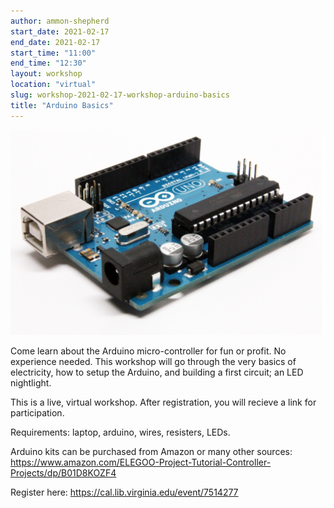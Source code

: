 ```yaml
---
author: ammon-shepherd
start_date: 2021-02-17
end_date: 2021-02-17
start_time: "11:00"
end_time: "12:30"
layout: workshop
location: "virtual"
slug: workshop-2021-02-17-workshop-arduino-basics
title: "Arduino Basics"
---
```


![Arduino Basics](/assets/post-media/workshops/arduino.png)

Come learn about the Arduino micro-controller for fun or profit. No experience needed. This workshop will go through the very basics of electricity, how to setup the Arduino, and building a first circuit; an LED nightlight. 

This is a live, virtual workshop. After registration, you will recieve a link for participation. 

Requirements: laptop, arduino, wires, resisters, LEDs.

Arduino kits can be purchased from Amazon or many other sources: https://www.amazon.com/ELEGOO-Project-Tutorial-Controller-Projects/dp/B01D8KOZF4


Register here: [https://cal.lib.virginia.edu/event/7514277 ](https://cal.lib.virginia.edu/event/7514277)
